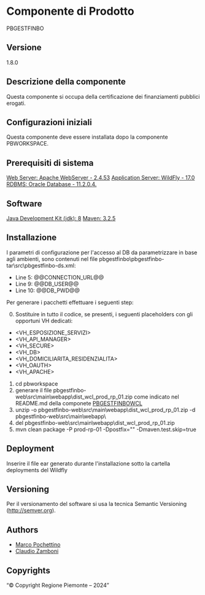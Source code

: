 # Componente di Prodotto
PBGESTFINBO

## Versione
1.8.0

## Descrizione della componente
Questa componente si occupa della certificazione dei finanziamenti pubblici erogati.

## Configurazioni iniziali
Questa componente deve essere installata dopo la componente PBWORKSPACE.

## Prerequisiti di sistema
[Web Server: Apache WebServer - 2.4.53](https://www.apache.org)
[Application Server: WildFly - 17.0](https://www.wildfly.org/)
[RDBMS: Oracle Database - 11.2.0.4.](https://www.oracle.com/java)
## Software
[Java Development Kit (jdk): 8](https://www.oracle.com/java)
[Maven: 3.2.5](https://maven.apache.org)

## Installazione
I parametri di configurazione per l'accesso al DB da parametrizzare in base agli ambienti, sono contenuti nel file pbgestfinbo\pbgestfinbo-tar\src\pbgestfinbo-ds.xml:
*	Line  5: 		<connection-url>@@CONNECTION_URL@@</connection-url>
*	Line  9: 		<user-name>@@DB_USER@@</user-name>
*	Line 10: 		<password>@@DB_PWD@@</password>

Per generare i pacchetti effettuare i seguenti step:

0. Sostituire in tutto il codice, se presenti, i seguenti placeholders con gli opportuni VH dedicati:
* <VH_ESPOSIZIONE_SERVIZI>
* <VH_API_MANAGER>
* <VH_SECURE>
* <VH_DB>
* <VH_DOMICILIARITA_RESIDENZIALITA>
* <VH_OAUTH>
* <VH_APACHE>

1. cd pbworkspace
2. generare il file pbgestfinbo-web\src\main\webapp\dist_wcl_prod_rp_01.zip come indicato nel README.md della componete [PBGESTFINBOWCL](../pbgestfinbowcl)
2. unzip -o pbgestfinbo-web\src\main\webapp\dist_wcl_prod_rp_01.zip -d pbgestfinbo-web\src\main\webapp\
3. del pbgestfinbo-web\src\main\webapp\dist_wcl_prod_rp_01.zip
4. mvn clean package -P prod-rp-01 -Dpostfix="" -Dmaven.test.skip=true

## Deployment
Inserire il file ear generato durante l'installazione sotto la cartella deployments del Wildfly

## Versioning
Per il versionamento del software si usa la tecnica Semantic Versioning (http://semver.org).

## Authors
* [Marco Pochettino](mailto:marco.pochettino@csi.it)
* [Claudio Zamboni](mailto:claudio.zamboni@csi.it)

## Copyrights
“© Copyright Regione Piemonte – 2024”